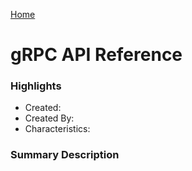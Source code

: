 [Home](../)

# gRPC API Reference

### Highlights

- Created:
- Created By:
- Characteristics:

### Summary Description
